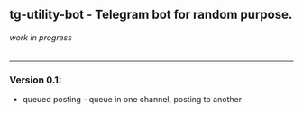 ## tg-utility-bot - Telegram bot for random purpose.

###### *work in progress*
___

### Version 0.1:

- queued posting - queue in one channel, posting to another

